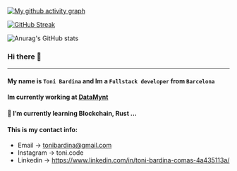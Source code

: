 [![My github activity graph](https://activity-graph.herokuapp.com/graph?username=tonibardina&theme=react-dark)](https://github.com/ashutosh00710/github-readme-activity-graph)

[![GitHub Streak](https://github-readme-streak-stats.herokuapp.com/?user=tonibardina&theme=black-ice)](https://git.io/streak-stats)

![Anurag's GitHub stats](https://github-readme-stats.vercel.app/api?username=tonibardina&count_private=true&show_icons=true&theme=tokyonight)

### Hi there 👋
---

#### My name is `Toni Bardina` and Im a `Fullstack developer` from `Barcelona`

#### Im currently working at [DataMynt](https://datamynt.com)

#### 🌱 I’m currently learning Blockchain, Rust ...

#### This is my contact info:

* Email -> tonibardina@gmail.com 
* Instagram -> toni.code 
* Linkedin -> https://www.linkedin.com/in/toni-bardina-comas-4a435113a/
